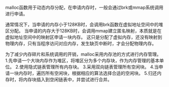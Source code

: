 malloc函数用于动态内存分配，在申请内存时，一般会通过brk或mmap系统调用进行申请。

通常情况下，当申请的内存小于128KB时，会调用brk函数在虚拟地址空间中的堆区分配。
           当申请的内存大于128KB时，会调用mmap建立匿名映射，本质就是在虚拟地址空间中的映射区申请一块内存。
           这只是分配了虚拟内存，还没有映射到物理内存，只有当程序访问对应内存，发生缺页中断时，才会分配物理内存。


为了减少内存碎片和系统调用的开销，malloc采用内存池的方式进行内存管理。
    1.先申请一个大块内存作为堆区，将堆区分为多个内存块，作为内存管理的基本单位。
    2.使用隐式链表管理所有内存块。
    3.采用双向链表管理所有空闲块。
    4.当申请一块内存时，遍历所有空闲块，根据相应的算法选择合适的空闲块。
    5.归还内存时，将内存块插入到空闲链表中，并尝试进行合并。
